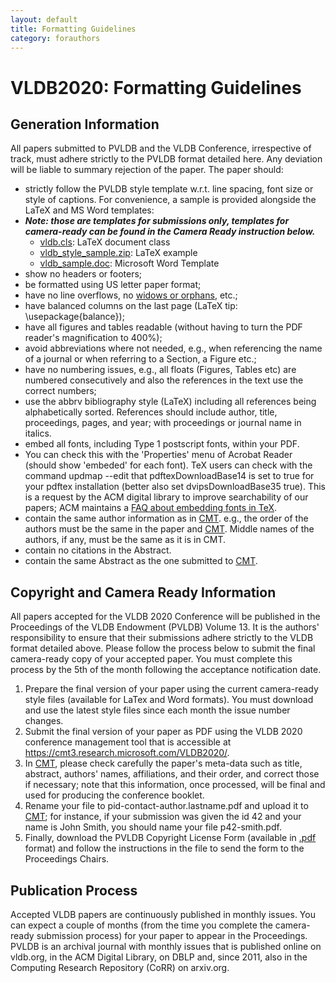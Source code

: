 ```yaml
---
layout: default
title: Formatting Guidelines
category: forauthors
---
```


# VLDB2020: Formatting Guidelines

## Generation Information

All papers submitted to PVLDB and the VLDB Conference, irrespective of track, must adhere strictly to the PVLDB format detailed here. Any deviation will be liable to summary rejection of the paper. The paper should:

- strictly follow the PVLDB style template w.r.t. line spacing, font size or style of captions. For convenience, a sample is provided alongside the LaTeX and MS Word templates:
- ***Note: those are templates for submissions only, templates for camera-ready can be found in the Camera Ready instruction below.***
    - [vldb.cls](https://vldb2020.org/assets/files/vldb.cls): LaTeX document class
    - [vldb_style_sample.zip](https://vldb2020.org/assets/files/vldb_style_sample.zip): LaTeX example
    - [vldb_sample.doc](https://vldb2020.org/assets/files/vldb_sample.doc): Microsoft Word Template
- show no headers or footers;
- be formatted using US letter paper format;
- have no line overflows, no [widows or orphans](https://en.wikipedia.org/wiki/Widows_and_orphans), etc.;
- have balanced columns on the last page (LaTeX tip: \usepackage{balance});
- have all figures and tables readable (without having to turn the PDF reader's magnification to 400%);
- avoid abbreviations where not needed, e.g., when referencing the name of a journal or when referring to a Section, a Figure etc.;
- have no numbering issues, e.g., all floats (Figures, Tables etc) are numbered consecutively and also the references in the text use the correct numbers;
- use the abbrv bibliography style (LaTeX) including all references being alphabetically sorted. References should include author, title, proceedings, pages, and year; with proceedings or journal name in italics.
- embed all fonts, including Type 1 postscript fonts, within your PDF.
- You can check this with the 'Properties' menu of Acrobat Reader (should show 'embeded' for each font). TeX users can check with the command updmap --edit that pdftexDownloadBase14 is set to true for your pdftex installation (better also set dvipsDownloadBase35 true). This is a request by the ACM digital library to improve searchability of our papers; ACM maintains a [FAQ about embedding fonts in TeX](http://www.acm.org/sigs/publications/sigfaq#a14).
- contain the same author information as in [CMT](https://cmt3.research.microsoft.com/VLDB2020/). e.g., the order of the authors must be the same in the paper and [CMT](https://cmt3.research.microsoft.com/VLDB2020/). Middle names of the authors, if any, must be the same as it is in CMT.
- contain no citations in the Abstract.
- contain the same Abstract as the one submitted to [CMT](https://cmt3.research.microsoft.com/VLDB2020/).

<!--
## Important Notice

For research track papers that belong to a special category (Vision, Innovative Systems and Applications, Experiments and Analyses), authors ***MUST*** append the category tag as a ***SUFFIX*** to the title of the paper. For example, ***"Data Management in the Year 3000 [Vision]"***. This must be done both in the paper file and in the [CMT](https://cmt3.research.microsoft.com/VLDB2020/) submission title.
VLDB is a ***single-blind*** conference. Therefore, authors MUST include their names and affiliations on the manuscript cover page.
-->

## Copyright and Camera Ready Information

All papers accepted for the VLDB 2020 Conference will be published in the Proceedings of the VLDB Endowment (PVLDB) Volume 13. It is the authors' responsibility to ensure that their submissions adhere strictly to the VLDB format detailed above. Please follow the process below to submit the final camera-ready copy of your accepted paper. You must complete this process by the 5th of the month following the acceptance notification date.

1. Prepare the final version of your paper using the current camera-ready style files (available for LaTex and Word formats). You must download and use the latest style files since each month the issue number changes.
1. Submit the final version of your paper as PDF using the VLDB 2020 conference management tool that is accessible at https://cmt3.research.microsoft.com/VLDB2020/.
1. In [CMT](https://cmt3.research.microsoft.com/VLDB2020/), please check carefully the paper's meta-data such as title, abstract, authors' names, affiliations, and their order, and correct those if necessary; note that this information, once processed, will be final and used for producing the conference booklet.
1. Rename your file to pid-contact-author.lastname.pdf and upload it to [CMT](https://cmt3.research.microsoft.com/VLDB2020/); for instance, if your submission was given the id 42 and your name is John Smith, you should name your file p42-smith.pdf.
1. Finally, download the PVLDB Copyright License Form (available in [.pdf](https://vldb2020.org/assets/files/VLDB_Copyright_License_Form.pdf) format) and follow the instructions in the file to send the form to the Proceedings Chairs.

## Publication Process

Accepted VLDB papers are continuously published in monthly issues. You can expect a couple of months (from the time you complete the camera-ready submission process) for your paper to appear in the Proceedings. PVLDB is an archival journal with monthly issues that is published online on vldb.org, in the ACM Digital Library, on DBLP and, since 2011, also in the Computing Research Repository (CoRR) on arxiv.org.